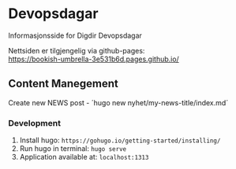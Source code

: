# Devopsdagar
Informasjonsside for Digdir Devopsdagar

Nettsiden er tilgjengelig via github-pages:   
https://bookish-umbrella-3e531b6d.pages.github.io/ 

## Content Manegement
Create new NEWS post - ´hugo new nyhet/my-news-title/index.md´

### Development
1. Install hugo: `https://gohugo.io/getting-started/installing/`
2. Run hugo in terminal: `hugo serve`
3. Application available at: `localhost:1313`









